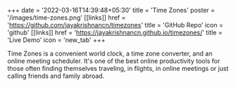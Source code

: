 +++
date = '2022-03-16T14:39:48+05:30'
title = 'Time Zones'
poster = '/images/time-zones.png'
[[links]]
href = 'https://github.com/jayakrishnancn/timezones'
title = 'GitHub Repo'
icon = 'github'
[[links]]
href = 'https://jayakrishnancn.github.io/timezones/'
title = 'Live Demo'
icon = 'new_tab'
+++

Time Zones is a convenient world clock, a time zone converter, and an online meeting scheduler. It's one of the best online productivity tools for those often finding themselves traveling, in flights, in online meetings or just calling friends and family abroad.
